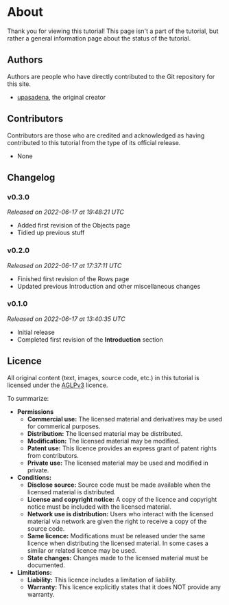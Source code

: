 # About
Thank you for viewing this tutorial! This page isn't a part of the tutorial,
but rather a general information page about the status of the tutorial.

## Authors
Authors are people who have directly contributed to the Git repository for this
site.

* [upasadena](https://github.com/upasadena), the original creator

## Contributors
Contributors are those who are credited and acknowledged as having contributed
to this tutorial from the type of its official release.

* None

## Changelog
### v0.3.0
_Released on 2022-06-17 at 19:48:21 UTC_
* Added first revision of the Objects page
* Tidied up previous stuff
### v0.2.0
_Released on 2022-06-17 at 17:37:11 UTC_
* Finished first revision of the Rows page
* Updated previous Introduction and other miscellaneous changes
### v0.1.0
_Released on 2022-06-17 at 13:40:35 UTC_
* Initial release
* Completed first revision of the **Introduction** section

## Licence
All original content (text, images, source code, etc.) in this tutorial is
licensed under the [AGLPv3] licence.

To summarize:

* **Permissions**
    * **Commercial use:** The licensed material and derivatives may be used for
    commerical purposes.
    * **Distribution:** The licensed material may be distributed.
    * **Modification:** The licensed material may be modified.
    * **Patent use:** This licence provides an express grant of patent rights
    from contributors.
    * **Private use:** The licensed material may be used and modified in
    private.
* **Conditions:**
    * **Disclose source:** Source code must be made available when the licensed
    material is distributed.
    * **License and copyright notice:** A copy of the licence and copyright
    notice must be included with the licensed material.
    * **Network use is distribution:** Users who interact with the licensed
    material via network are given the right to receive a copy of the source
    code.
    * **Same licence:** Modifications must be released under the same licence
    when distributing the licensed material. In some cases a similar or
    related licence may be used.
    * **State changes:** Changes made to the licensed material must be
    documented.
* **Limitations:**
    * **Liability:** This licence includes a limitation of liability.
    * **Warranty:** This licence explicitly states that it does NOT provide any
    warranty.

<!-- URLs -->
[AGLPv3]: https://www.gnu.org/licenses/agpl-3.0.en.html